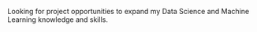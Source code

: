 Looking for project opportunities to expand my Data Science and Machine Learning knowledge and skills.
